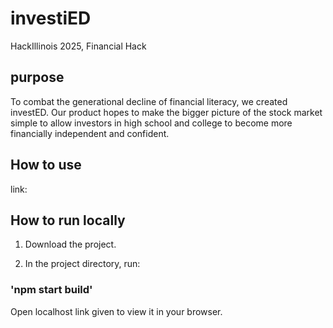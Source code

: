 # investiED
HackIllinois 2025, Financial Hack

## purpose

To combat the generational decline of financial literacy, we created investED. Our product hopes to make the bigger picture of the stock market simple to allow investors in high school and college to become more financially independent and confident.


## How to use
link:


## How to run locally

1. Download the project.

2. In the project directory, run:

### 'npm start build'

Open localhost link given to view it in your browser.

